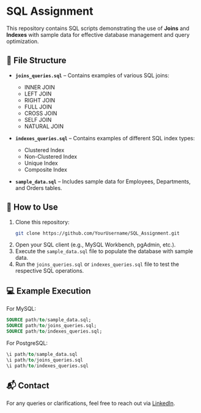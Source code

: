 # SQL Assignment

This repository contains SQL scripts demonstrating the use of **Joins** and **Indexes** with sample data for effective database management and query optimization.

## 📂 File Structure

- **`joins_queries.sql`** – Contains examples of various SQL joins:
  - INNER JOIN
  - LEFT JOIN
  - RIGHT JOIN
  - FULL JOIN
  - CROSS JOIN
  - SELF JOIN
  - NATURAL JOIN

- **`indexes_queries.sql`** – Contains examples of different SQL index types:
  - Clustered Index
  - Non-Clustered Index
  - Unique Index
  - Composite Index

- **`sample_data.sql`** – Includes sample data for Employees, Departments, and Orders tables.

## 🚀 How to Use

1. Clone this repository:
   ```bash
   git clone https://github.com/YourUsername/SQL_Assignment.git
   ```
2. Open your SQL client (e.g., MySQL Workbench, pgAdmin, etc.).
3. Execute the `sample_data.sql` file to populate the database with sample data.
4. Run the `joins_queries.sql` or `indexes_queries.sql` file to test the respective SQL operations.

## 💻 Example Execution

For MySQL:
```sql
SOURCE path/to/sample_data.sql;
SOURCE path/to/joins_queries.sql;
SOURCE path/to/indexes_queries.sql;
```

For PostgreSQL:
```sql
\i path/to/sample_data.sql
\i path/to/joins_queries.sql
\i path/to/indexes_queries.sql
```

## 📬 Contact
For any queries or clarifications, feel free to reach out via [LinkedIn](https://www.linkedin.com/in/naga-siva-vinay-sala-3b0312259/).
